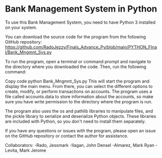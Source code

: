 # Bank Management System in Python

To use this Bank Management System, you need to have Python 3 installed on your system.

You can download the source code for the program from the following GitHub repository: https://github.com/RadoJezzy/Finals_Advance_Py/blob/main/PYTHON_FInal/Bank_Mngmnt_Sys.py

To run the program, open a terminal or command prompt and navigate to the directory where you downloaded the code. Then, run the following command:

Copy code
python Bank_Mngmnt_Sys.py
This will start the program and display the main menu. From there, you can select the different options to create, modify, or perform transactions on accounts. The program uses a file called accounts.data to store information about the accounts, so make sure you have write permission to the directory where the program is run.

The program also uses the os and pathlib libraries to manipulate files, and the pickle library to serialize and deserialize Python objects. These libraries are included with Python, so you don't need to install them separately.

If you have any questions or issues with the program, please open an issue on the GitHub repository or contact the author for assistance.

Collaborators:
-Rado, Jessmark
-Ilagan, John Densel 
-Almarez, Mark Ryan
-Levita, Mark Jerome


